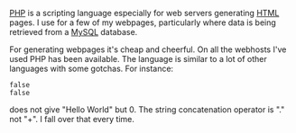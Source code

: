 [PHP](https://php.net/) is a scripting language especially for web servers
generating [HTML](https://www.w3schools.com/html/default.asp) pages.  I use for a few of my webpages,
particularly where data is being retrieved from a
[MySQL](https://www.mysql.com/) database.

For generating webpages it's cheap and cheerful.  On all
the webhosts I've used PHP has been available.  The
language is similar to a lot of other languages with
some gotchas.  For instance:

~~~
false
false
~~~
does not give "Hello World" but 0.  The string concatenation
operator is "." not "+".  I fall over that every time.
